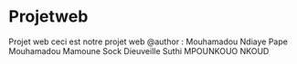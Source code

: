 # Projetweb
Projet web ceci est notre projet web
@author : Mouhamadou Ndiaye
          Pape  Mouhamadou Mamoune Sock
          Dieuveille Suthi MPOUNKOUO NKOUD
